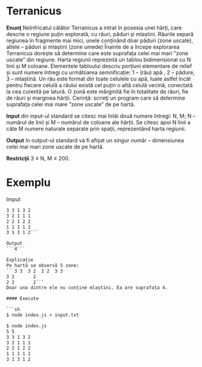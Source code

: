 # Terranicus

**Enunţ** Neînfricatul călător Terranicus a intrat în posesia unei hărți, care descrie o regiune puțin explorată, cu râuri, păduri și mlaștini. Râurile separă regiunea în fragmente mai mici, unele conținând doar păduri (zone uscate), altele – păduri și mlaștini (zone umede) Înainte de a începe explorarea Terranicus dorește să determine care este suprafața celei mai mari ”zone uscate” din regiune.
Harta regiunii reprezintă un tablou bidimensional cu N linii și M coloane. Elementele tabloului descriu porțiuni elementare de relief și sunt numere întregi cu următoarea semnificație: 1 – (râu) apă , 2 – pădure, 3 – mlaștină. Un râu este format din toate celulele cu apă, luate astfel încât pentru fiecare celulă a râului există cel puțin o altă celulă vecină, conectată la cea curentă pe latură. O zonă este mărginită fie în totalitate de râuri, fie de râuri și marginea hărții.
Cerinţă: scrieţi un program care să determine suprafața celei mai mare ”zone uscate” de pe hartă.

**Input** din input-ul standard se citesc mai întâi două numere întregi: N, M; N – numărul de linii și M – numărul de coloane ale hărții. Se citesc apoi N linii a câte M numere naturale separate prin spaţii, reprezentând harta regiunii.

**Output** în output-ul standard va fi afișat un singur număr – dimensiunea celei mai mari zone uscate de pe hartă.

**Restricţii** 3 ≤ N, M ≤ 200.

# Exemplu

Imput
```5 5
3 3 1 3 2
3 2 1 1 1
2 2 1 2 2
1 1 1 1 2
3 1 3 1 2```

Output
```4```

Explicație
Pe hartă se observă 5 zone:
```3 3  3 2  2 2  3 3
3 2       2
2 2       2```
Doar una dintre ele nu conține mlaștini. Ea are suprafața 4.

#### Execute

```sh
$ node index.js < input.txt
```

```sh
$ node index.js
5 5
3 3 1 3 2
3 2 1 1 1
2 2 1 2 2
1 1 1 1 2
3 1 3 1 2
```
